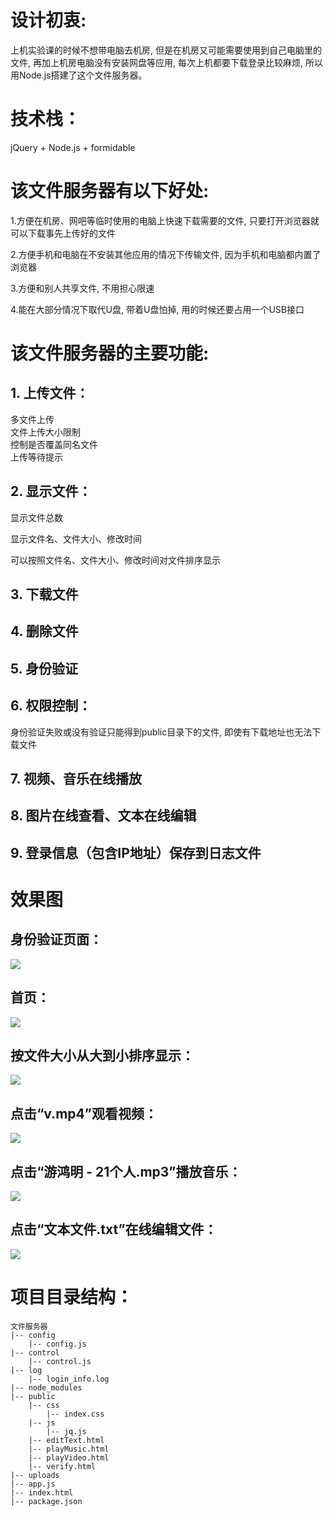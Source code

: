 ﻿# 设计初衷:
上机实验课的时候不想带电脑去机房, 但是在机房又可能需要使用到自己电脑里的文件, 再加上机房电脑没有安装网盘等应用, 每次上机都要下载登录比较麻烦, 所以用Node.js搭建了这个文件服务器。


# 技术栈：
jQuery + Node.js + formidable


# 该文件服务器有以下好处:
1.方便在机房、网吧等临时使用的电脑上快速下载需要的文件, 只要打开浏览器就可以下载事先上传好的文件

2.方便手机和电脑在不安装其他应用的情况下传输文件, 因为手机和电脑都内置了浏览器

3.方便和别人共享文件, 不用担心限速

4.能在大部分情况下取代U盘, 带着U盘怕掉, 用的时候还要占用一个USB接口



# 该文件服务器的主要功能:
## 1. 上传文件：  
多文件上传  
文件上传大小限制  
控制是否覆盖同名文件  
上传等待提示  


## 2. 显示文件：
显示文件总数

显示文件名、文件大小、修改时间

可以按照文件名、文件大小、修改时间对文件排序显示



## 3. 下载文件
## 4. 删除文件
## 5. 身份验证
## 6. 权限控制：
身份验证失败或没有验证只能得到public目录下的文件, 即使有下载地址也无法下载文件

## 7. 视频、音乐在线播放
## 8. 图片在线查看、文本在线编辑
## 9. 登录信息（包含IP地址）保存到日志文件


# 效果图 
## 身份验证页面：
![](https://user-gold-cdn.xitu.io/2020/7/6/173240a9e9ddbb94?w=339&h=223&f=png&s=6792)

## 首页：
![](https://user-gold-cdn.xitu.io/2020/7/6/17323ff3a7ae3a08?w=740&h=496&f=png&s=46795)




## 按文件大小从大到小排序显示：

![](https://user-gold-cdn.xitu.io/2020/7/6/1732400ebb964cad?w=758&h=337&f=png&s=34756)

## 点击“v.mp4”观看视频：

![](https://user-gold-cdn.xitu.io/2020/7/6/17324023d58103ee?w=1287&h=638&f=png&s=325300)


## 点击“游鸿明 - 21个人.mp3”播放音乐：

![](https://user-gold-cdn.xitu.io/2020/7/6/173240532753a3e2?w=611&h=165&f=png&s=21973)


## 点击“文本文件.txt”在线编辑文件：


![](https://user-gold-cdn.xitu.io/2020/7/6/1732408158c9a166?w=1154&h=503&f=png&s=42923)



# 项目目录结构：

```
文件服务器
|-- config
    |-- config.js
|-- control
    |-- control.js
|-- log
    |-- login_info.log
|-- node_modules
|-- public
    |-- css
        |-- index.css
    |-- js
        |-- jq.js
    |-- editText.html
    |-- playMusic.html
    |-- playVideo.html
    |-- verify.html
|-- uploads
|-- app.js
|-- index.html
|-- package.json
```
